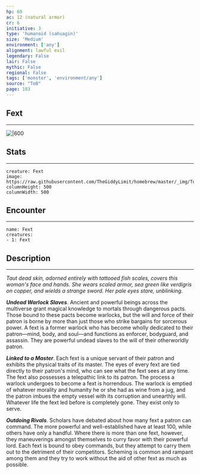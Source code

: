 ```yaml
---
hp: 60
ac: 12 (natural armor)
cr: 6
initiative: 3
type: 'humanoid (sahuagin)'    
size: 'Medium'
environment: ['any']
alignment: lawful evil
legendary: False
lair: False
mythic: False
regional: False
tags: ['monster', 'environment/any']
source: "ToB"
page: 183
---
```


## Fext
---

![|600](https://raw.githubusercontent.com/TheGiddyLimit/homebrew/master/_img/ToB/Fext.webp)

## Stats
---

```statblock
creature: Fext
image: https://raw.githubusercontent.com/TheGiddyLimit/homebrew/master/_img/ToB/token/Fext.png
columnHeight: 500
columnWidth: 500
```

## Encounter
---

```encounter-table
name: Fext
creatures:
- 1: Fext
```

## Description
---
_Taut dead skin, adorned entirely with tattooed fish scales, covers this woman's face and hands. She wears scaled armor, sea green like verdigris on copper, and wields a strange sword. Her pale eyes stare, unblinking._

**_Undead Warlock Slaves_**. Ancient and powerful beings across the multiverse grant magical knowledge to mortals through dangerous pacts. Those bound to these pacts become warlocks, but the will and force of their patron is borne by more than just those who strike bargains for sorcerous power. A fext is a former warlock who has become wholly dedicated to their patron—mind, body, and soul—and functions as enforcer, bodyguard, and assassin. They are powerful undead slaves to the will of their otherworldly patron.

**_Linked to a Master_**. Each fext is a unique servant of their patron and exhibits the physical traits of its master. The eyes of every fext are tied directly to their patron's mind, who can see what the fext sees at any time. The fext also possesses a telepathic link to its patron.
The process a warlock undergoes to become a fext is horrendous. The warlock is emptied of whatever morality and humanity he or she had as wine from a jug, and the patron imbues the empty vessel with its corruption and unearthly will. Whatever life the fext led before is completely gone. They exist only to serve.

**_Outdoing Rivals_**. Scholars have debated about how many fext a patron can command. The more powerful and well-established have at least 100, while others have only a handful. Where there is more than one fext, however, they maneuverings amongst themselves to curry favor with their powerful lord. Each fext is bound to obey commands, but they attempt to carry them out to the detriment of their competitors. Scheming is common and rampant among them and they try to work without the aid of other fext as much as possible.






